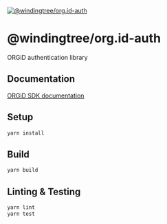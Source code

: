 [![@windingtree/org.id-auth](https://img.shields.io/npm/v/@windingtree/org.id-auth.svg)](https://www.npmjs.com/package/@windingtree/org.id-auth)
# @windingtree/org.id-auth
ORGiD authentication library

## Documentation

[ORGiD SDK documentation](https://windingtree.github.io/org.id-sdk/)

## Setup

```bash
yarn install
```

## Build

```bash
yarn build
```

## Linting & Testing

```bash
yarn lint
yarn test
```



